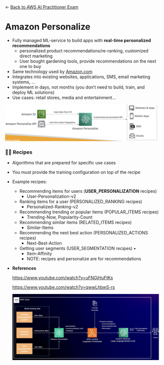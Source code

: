 ← [Back to AWS AI Practitioner Exam](../AWS%20AI%20Practitioner%20Exam.md)

# Amazon Personalize

- Fully managed ML-service to build apps with **real-time personalized recommendations**
    - personalized product recommendations/re-ranking, customized direct marketing
    - User bought gardening tools, provide recommendations on the next one to buy
- Same technology used by [Amazon.com](http://amazon.com/)
- Integrates into existing websites, applications, SMS, email marketing systems, …
- Implement in days, not months (you don’t need to build, train, and deploy ML solutions)
- Use cases: retail stores, media and entertainment…

![image.png](Amazon%20Personalize/image.png)

### **🧑‍🍳 Recipes**

- Algorithms that are prepared for specific use cases
- You must provide the training configuration on top of the recipe
- Example recipes:
    - Recommending items for users (**USER_PERSONALIZATION** recipes)
        - User-Personalization-v2
    - Ranking items for a user (PERSONALIZED_RANKING recipes)
        - Personalized-Ranking-v2
    - Recommending trending or popular items (POPULAR_ITEMS recipes)
        - Trending-Now, Popularity-Count
    - Recommending similar items (RELATED_ITEMS recipes)
        - Similar-Items
    - Recommending the next best action (PERSONALIZED_ACTIONS recipes)
        - Next-Best-Action
    - Getting user segments (USER_SEGMENTATION recipes) •
        - Item-Affinity
        - NOTE: recipes and personalize are for recommendations

- **References**
    
    https://www.youtube.com/watch?v=uFNGjHuFtKs
    
    https://www.youtube.com/watch?v=qwwLhbwS-rs
    
    ![image.png](Amazon%20Personalize/image%201.png)